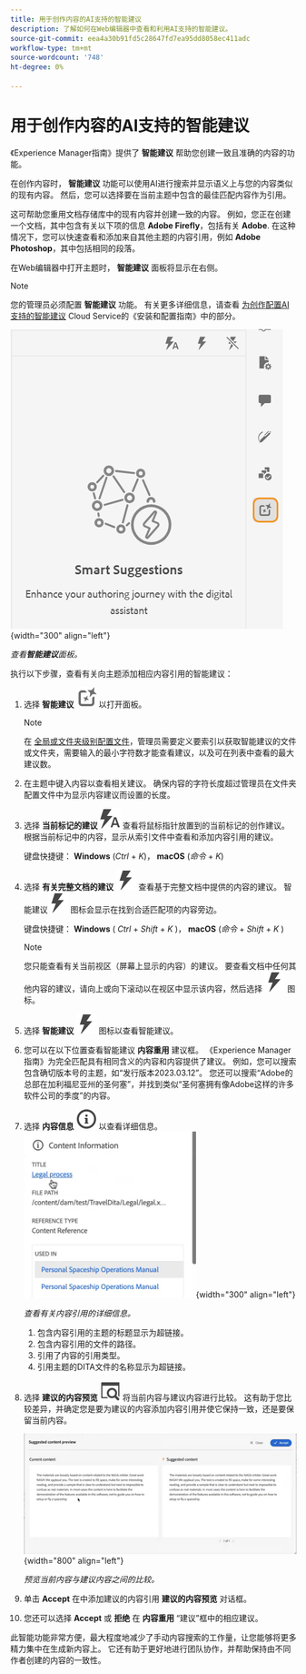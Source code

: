 ```yaml
---
title: 用于创作内容的AI支持的智能建议
description: 了解如何在Web编辑器中查看和利用AI支持的智能建议。
source-git-commit: eea4a30b91fd5c28647fd7ea95dd8058ec411adc
workflow-type: tm+mt
source-wordcount: '748'
ht-degree: 0%

---
```




# 用于创作内容的AI支持的智能建议

《Experience Manager指南》提供了 **智能建议** 帮助您创建一致且准确的内容的功能。

在创作内容时， **智能建议** 功能可以使用AI进行搜索并显示语义上与您的内容类似的现有内容。 然后，您可以选择要在当前主题中包含的最佳匹配内容作为引用。

这可帮助您重用文档存储库中的现有内容并创建一致的内容。 例如，您正在创建一个文档，其中包含有关以下项的信息 **Adobe Firefly**，包括有关 **Adobe**. 在这种情况下，您可以快速查看和添加来自其他主题的内容引用，例如 **Adobe Photoshop**，其中包括相同的段落。





在Web编辑器中打开主题时， **智能建议** 面板将显示在右侧。

>[!NOTE]
>
> 您的管理员必须配置 **智能建议** 功能。 有关更多详细信息，请查看 [为创作配置AI支持的智能建议](../cs-install-guide/conf-smart-suggestions.md) Cloud Service的《安装和配置指南》中的部分。

![智能建议面板](images/smart-suggestions-panel.png){width="300" align="left"}

*查看&#x200B;**智能建议**面板。*

执行以下步骤，查看有关向主题添加相应内容引用的智能建议：

1. 选择 **智能建议** ![“智能建议”图标](images/smart-suggestions-icon.svg) 以打开面板。



   >[!NOTE]
   >
   > 在 [全局或文件夹级别配置文件](../cs-install-guide/conf-folder-level.md#conf-ai-smart-suggestions)，管理员需要定义要索引以获取智能建议的文件或文件夹，需要输入的最小字符数才能查看建议，以及可在列表中查看的最大建议数。

1. 在主题中键入内容以查看相关建议。 确保内容的字符长度超过管理员在文件夹配置文件中为显示内容建议而设置的长度。

1. 选择 **当前标记的建议** ![智能建议当前标记图标](images/smart-suggestions-current-tag-icon.svg) 查看将鼠标指针放置到的当前标记的创作建议。  根据当前标记中的内容，显示从索引文件中查看和添加内容引用的建议。

   键盘快捷键： **Windows** (*Ctrl* + *K*)，  **macOS** (*命令* + *K*)
1. 选择 **有关完整文档的建议**  ![智能建议完成文档图标](images/smart-suggestions-complete-document-icon.svg) 查看基于完整文档中提供的内容的建议。  智能建议![“智能建议”图标](images/smart-suggestions-complete-document-icon.svg) 图标会显示在找到合适匹配项的内容旁边。

   键盘快捷键： **Windows** ( *Ctrl* + *Shift* +  *K* )，  **macOS** (*命令* + *Shift* + *K* )

   >[!NOTE]
   >
   > 您只能查看有关当前视区（屏幕上显示的内容）的建议。 要查看文档中任何其他内容的建议，请向上或向下滚动以在视区中显示该内容，然后选择 ![“智能建议”图标](images/smart-suggestions-complete-document-icon.svg) 图标。

1. 选择 **智能建议** ![“智能建议”图标](images/smart-suggestions-complete-document-icon.svg) 图标以查看智能建议。
1. 您可以在以下位置查看智能建议 **内容重用** 建议框。  《Experience Manager指南》为完全匹配具有相同含义的内容和内容提供了建议。 例如，您可以搜索包含确切版本号的主题，如“发行版本2023.03.12”。 您还可以搜索“Adobe的总部在加利福尼亚州的圣何塞”，并找到类似“圣何塞拥有像Adobe这样的许多软件公司的季度”的内容。
1. 选择 **内容信息** ![内容信息](images/smart-suggestions-content-info-icon.svg) 以查看详细信息。
   ![内容信息面板](images/smart-suggestions-content-information.png){width="300" align="left"}

   *查看有关内容引用的详细信息。*

   1. 包含内容引用的主题的标题显示为超链接。
   1. 包含内容引用的文件的路径。
   1. 引用了内容的引用类型。
   1. 引用主题的DITA文件的名称显示为超链接。
1. 选择 **建议的内容预览** ![智能建议预览图标](images/smart-suggestions-preview-icon.svg) 将当前内容与建议内容进行比较。 这有助于您比较差异，并确定您是要为建议的内容添加内容引用并使它保持一致，还是要保留当前内容。

   ![建议的内容预览](images/smart-suggestions-suggested-content-preview.png){width="800" align="left"}

   *预览当前内容与建议内容之间的比较。*

1. 单击 **Accept** 在中添加建议的内容引用 **建议的内容预览** 对话框。
1. 您还可以选择 **Accept** 或 **拒绝** 在 **内容重用** “建议”框中的相应建议。



此智能功能非常方便，最大程度地减少了手动内容搜索的工作量，让您能够将更多精力集中在生成新内容上。 它还有助于更好地进行团队协作，并帮助保持由不同作者创建的内容的一致性。

